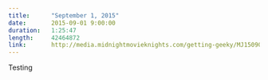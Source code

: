 ```yaml
---
title:      "September 1, 2015"
date:       2015-09-01 9:00:00
duration:   1:25:47
length:     42464872
link:       http://media.midnightmovieknights.com/getting-geeky/MJ150901.mp3
---
```

Testing
